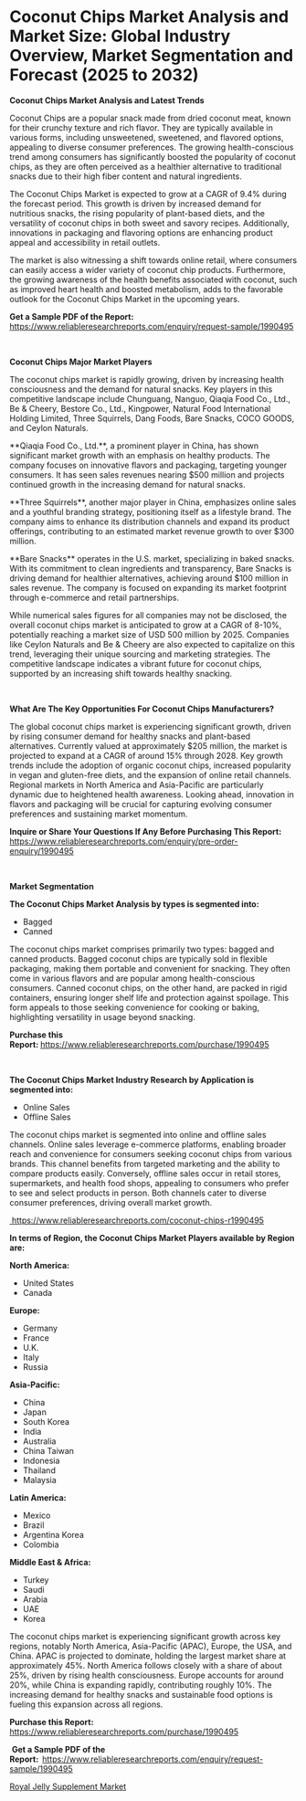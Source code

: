 <p><h1>Coconut Chips Market Analysis and Market Size: Global Industry Overview, Market Segmentation and Forecast (2025 to 2032)</h1></p><p><strong>Coconut Chips Market Analysis and Latest Trends</strong></p>
<p><p>Coconut Chips are a popular snack made from dried coconut meat, known for their crunchy texture and rich flavor. They are typically available in various forms, including unsweetened, sweetened, and flavored options, appealing to diverse consumer preferences. The growing health-conscious trend among consumers has significantly boosted the popularity of coconut chips, as they are often perceived as a healthier alternative to traditional snacks due to their high fiber content and natural ingredients.</p><p>The Coconut Chips Market is expected to grow at a CAGR of 9.4% during the forecast period. This growth is driven by increased demand for nutritious snacks, the rising popularity of plant-based diets, and the versatility of coconut chips in both sweet and savory recipes. Additionally, innovations in packaging and flavoring options are enhancing product appeal and accessibility in retail outlets. </p><p>The market is also witnessing a shift towards online retail, where consumers can easily access a wider variety of coconut chip products. Furthermore, the growing awareness of the health benefits associated with coconut, such as improved heart health and boosted metabolism, adds to the favorable outlook for the Coconut Chips Market in the upcoming years.</p></p>
<p><strong>Get a Sample PDF of the Report:&nbsp;</strong> <a href="https://www.reliableresearchreports.com/enquiry/request-sample/1990495?utm_campaign=2203&utm_medium=2&utm_source=Github&utm_content=ia&utm_term=14022025&utm_id=coconut-chips">https://www.reliableresearchreports.com/enquiry/request-sample/1990495</a></p>
<p>&nbsp;</p>
<p><strong>Coconut Chips Major Market Players</strong></p>
<p><p>The coconut chips market is rapidly growing, driven by increasing health consciousness and the demand for natural snacks. Key players in this competitive landscape include Chunguang, Nanguo, Qiaqia Food Co., Ltd., Be & Cheery, Bestore Co., Ltd., Kingpower, Natural Food International Holding Limited, Three Squirrels, Dang Foods, Bare Snacks, COCO GOODS, and Ceylon Naturals.</p><p>**Qiaqia Food Co., Ltd.**, a prominent player in China, has shown significant market growth with an emphasis on healthy products. The company focuses on innovative flavors and packaging, targeting younger consumers. It has seen sales revenues nearing $500 million and projects continued growth in the increasing demand for natural snacks.</p><p>**Three Squirrels**, another major player in China, emphasizes online sales and a youthful branding strategy, positioning itself as a lifestyle brand. The company aims to enhance its distribution channels and expand its product offerings, contributing to an estimated market revenue growth to over $300 million. </p><p>**Bare Snacks** operates in the U.S. market, specializing in baked snacks. With its commitment to clean ingredients and transparency, Bare Snacks is driving demand for healthier alternatives, achieving around $100 million in sales revenue. The company is focused on expanding its market footprint through e-commerce and retail partnerships.</p><p>While numerical sales figures for all companies may not be disclosed, the overall coconut chips market is anticipated to grow at a CAGR of 8-10%, potentially reaching a market size of USD 500 million by 2025. Companies like Ceylon Naturals and Be & Cheery are also expected to capitalize on this trend, leveraging their unique sourcing and marketing strategies. The competitive landscape indicates a vibrant future for coconut chips, supported by an increasing shift towards healthy snacking.</p></p>
<p>&nbsp;</p>
<p><strong>What Are The Key Opportunities For Coconut Chips Manufacturers?</strong></p>
<p><p>The global coconut chips market is experiencing significant growth, driven by rising consumer demand for healthy snacks and plant-based alternatives. Currently valued at approximately $205 million, the market is projected to expand at a CAGR of around 15% through 2028. Key growth trends include the adoption of organic coconut chips, increased popularity in vegan and gluten-free diets, and the expansion of online retail channels. Regional markets in North America and Asia-Pacific are particularly dynamic due to heightened health awareness. Looking ahead, innovation in flavors and packaging will be crucial for capturing evolving consumer preferences and sustaining market momentum.</p></p>
<p><strong>Inquire or Share Your Questions If Any Before Purchasing This Report:</strong> <a href="https://www.reliableresearchreports.com/enquiry/pre-order-enquiry/1990495?utm_campaign=2203&utm_medium=2&utm_source=Github&utm_content=ia&utm_term=14022025&utm_id=coconut-chips">https://www.reliableresearchreports.com/enquiry/pre-order-enquiry/1990495</a></p>
<p>&nbsp;</p>
<p><strong>Market Segmentation</strong></p>
<p><strong>The Coconut Chips Market Analysis by types is segmented into:</strong></p>
<p><ul><li>Bagged</li><li>Canned</li></ul></p>
<p><p>The coconut chips market comprises primarily two types: bagged and canned products. Bagged coconut chips are typically sold in flexible packaging, making them portable and convenient for snacking. They often come in various flavors and are popular among health-conscious consumers. Canned coconut chips, on the other hand, are packed in rigid containers, ensuring longer shelf life and protection against spoilage. This form appeals to those seeking convenience for cooking or baking, highlighting versatility in usage beyond snacking.</p></p>
<p><strong>Purchase this Report:&nbsp;</strong><a href="https://www.reliableresearchreports.com/purchase/1990495?utm_campaign=2203&utm_medium=2&utm_source=Github&utm_content=ia&utm_term=14022025&utm_id=coconut-chips">https://www.reliableresearchreports.com/purchase/1990495</a></p>
<p>&nbsp;</p>
<p><strong>The Coconut Chips Market Industry Research by Application is segmented into:</strong></p>
<p><ul><li>Online Sales</li><li>Offline Sales</li></ul></p>
<p><p>The coconut chips market is segmented into online and offline sales channels. Online sales leverage e-commerce platforms, enabling broader reach and convenience for consumers seeking coconut chips from various brands. This channel benefits from targeted marketing and the ability to compare products easily. Conversely, offline sales occur in retail stores, supermarkets, and health food shops, appealing to consumers who prefer to see and select products in person. Both channels cater to diverse consumer preferences, driving overall market growth.</p></p>
<p><a href="https://www.reliableresearchreports.com/coconut-chips-r1990495?utm_campaign=2203&utm_medium=2&utm_source=Github&utm_content=ia&utm_term=14022025&utm_id=coconut-chips">&nbsp;https://www.reliableresearchreports.com/coconut-chips-r1990495</a></p>
<p><strong>In terms of Region, the Coconut Chips Market Players available by Region are:</strong></p>
<p>
    <p> <strong> North America: </strong>
        <ul>
            <li>United States</li>
            <li>Canada</li>
        </ul>
        </p> 
    <p> <strong> Europe: </strong>
        <ul>
            <li>Germany</li>
            <li>France</li>
            <li>U.K.</li>
            <li>Italy</li>
            <li>Russia</li>
        </ul>
        </p> 
    <p> <strong> Asia-Pacific: </strong>
        <ul>
            <li>China</li>
            <li>Japan</li>
            <li>South Korea</li>
            <li>India</li>
            <li>Australia</li>
            <li>China Taiwan</li>
            <li>Indonesia</li>
            <li>Thailand</li>
            <li>Malaysia</li>
        </ul>
        </p> 
    <p> <strong> Latin America: </strong>
        <ul>
            <li>Mexico</li>
            <li>Brazil</li>
            <li>Argentina Korea</li>
            <li>Colombia</li>
        </ul>
        </p> 
    <p> <strong> Middle East & Africa: </strong>
        <ul>
            <li>Turkey</li>
            <li>Saudi</li>
            <li>Arabia</li>
            <li>UAE</li>
            <li>Korea</li>
        </ul>
    </p>
    </p>
<p><p>The coconut chips market is experiencing significant growth across key regions, notably North America, Asia-Pacific (APAC), Europe, the USA, and China. APAC is projected to dominate, holding the largest market share at approximately 45%. North America follows closely with a share of about 25%, driven by rising health consciousness. Europe accounts for around 20%, while China is expanding rapidly, contributing roughly 10%. The increasing demand for healthy snacks and sustainable food options is fueling this expansion across all regions.</p></p>
<p><strong>Purchase this Report: </strong><a href="https://www.reliableresearchreports.com/purchase/1990495?utm_campaign=2203&utm_medium=2&utm_source=Github&utm_content=ia&utm_term=14022025&utm_id=coconut-chips">https://www.reliableresearchreports.com/purchase/1990495</a></p>
<p>&nbsp;<strong>Get a Sample PDF of the Report:&nbsp;&nbsp;</strong><a href="https://www.reliableresearchreports.com/enquiry/request-sample/1990495?utm_campaign=2203&utm_medium=2&utm_source=Github&utm_content=ia&utm_term=14022025&utm_id=coconut-chips">https://www.reliableresearchreports.com/enquiry/request-sample/1990495</a></p>
<p><strong></strong></p>
<p><p><a href="https://github.com/AshikRahman991/Market-Research-Report-List-1/blob/main/royal-jelly-supplement-market.md?utm_campaign=2203&utm_medium=2&utm_source=Github&utm_content=ia&utm_term=14022025&utm_id=coconut-chips">Royal Jelly Supplement Market</a></p></p>